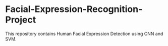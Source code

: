 # Facial-Expression-Recognition-Project
This repository contains Human Facial Expression Detection using CNN and SVM.
